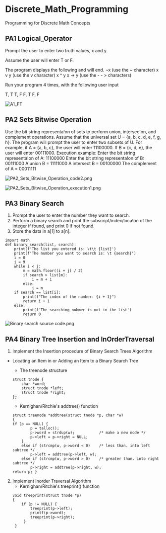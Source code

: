 # Discrete_Math_Programming
Programming for Discrete Math Concepts

## PA1 Logical_Operator 

Prompt the user to enter two truth values, x and y.

Assume the user will enter T or F.

The program displays the following and will end.
¬x                (use the ~ character)
x v y            (use the v character)
x ^ y
x → y           (use the - - > characters)

Run your program 4 times, with the following user input

T, T
T, F
F, T
F, F

![A1_FT](https://github.com/CelineWW/Discrete_Math_Programming/blob/main/PA1_Logical_Operator/A1_FT.png)

## PA2 Sets Bitwise Operation
Use the bit string representa!on of sets to perform union, intersec!on, and complement operations.
Assume that the universal set U = {a, b, c, d, e, f, g, h}.
The program will prompt the user to enter two subsets of U. For example, if A = {a, b, c}, the user will enter 11100000.
If B = {c, d, e}, the user will enter 00111000.
Execution example:
Enter the bit string representa!on of A: 11100000 
Enter the bit string representa!on of B: 00111000
A union B = 11111000 
A intersect B = 00100000 
The complement of A = 00011111

![PA2_Sets_Bitwise_Operation_code2.png](https://github.com/CelineWW/Discrete_Math_Programming/blob/main/PA2_Sets_Bitwise_Operation/PA2_Sets_Bitwise_Operation_code2.png)

![PA2_Sets_Bitwise_Operation_execution1.png](https://github.com/CelineWW/Discrete_Math_Programming/blob/main/PA2_Sets_Bitwise_Operation/PA2_Sets_Bitwise_Operation_execution1.png)

## PA3 Binary Search
1. Prompt the user to enter the number they want to search.
2. Perform a binary search and print the subscript/index/loca!on of the integer if found, and print 0 if not found.
3. Store the data in a[1] to a[n].

```
import math
def binary_search(list, search):
    print(f'The list you entered is: \t\t {list}')
    print(f'The number you want to search is: \t {search}')
    i = 0
    j = 9 
    while i < j:
        m = math.floor((i + j) / 2)
        if search > list[m]:
            i = m + 1
        else:
            j = m
    if search == list[i]:  
        print(f"The index of the number: {i + 1}")
        return i + 1
    else:
        print(f'The searching nubmer is not in the list')
        return 0
```
![Binary search source code.png](https://github.com/CelineWW/Discrete_Math_Programming/blob/main/PA3_Binary_Search/Binary%20search%20source%20code.png)


## PA4 Binary Tree Insertion and InOrderTraversal
1. Implement the Insertion procedure of Binary Search Trees Algorithm 
  - Locating an Item in or Adding an Item to a Binary Search Tree

    -  The treenode structure 
    ```
    struct tnode {
        char *word;
        struct tnode *left;
        struct tnode *right;
    };
    ```

    - Kernighan/Ritchie's addtree() function
    ```
    struct treenode *addtree(struct tnode *p, char *w)
    {
    if (p == NULL) {
            p = talloc();
            p->word = strdup(w);           /* make a new node */
            p->left = p->right = NULL;
        }
        else if (strcmp(w, p->word < 0)    /* less than. into left subtree */
            p->left = addtree(p->left, w);
        else if (strcmp(w, p->word > 0)    /* greater than. into right subtree */
            p->right = addtree(p->right, w);
    return p; }
    ```
2. Implement Inorder Traversal Algorithm
   - Kernighan/Ritchie's treeprint() function 
   ```
   void treeprint(struct tnode *p)
   {
       if (p != NULL) {
           treeprint(p->left);
           printf(p->word);
           treeprint(p->right);
        } 
    }
   ```

